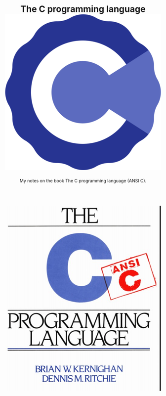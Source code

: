 <h1 align="center">
    The C programming language
    <br>
    <img src="./c_logo.png">
    </br>
</h1>

<p align="center">
My notes on the book The C programming language (ANSI C).
</p>

<h1 align="center">
    <br>
    <img src="./book.jpg">
    </br>
</h1>